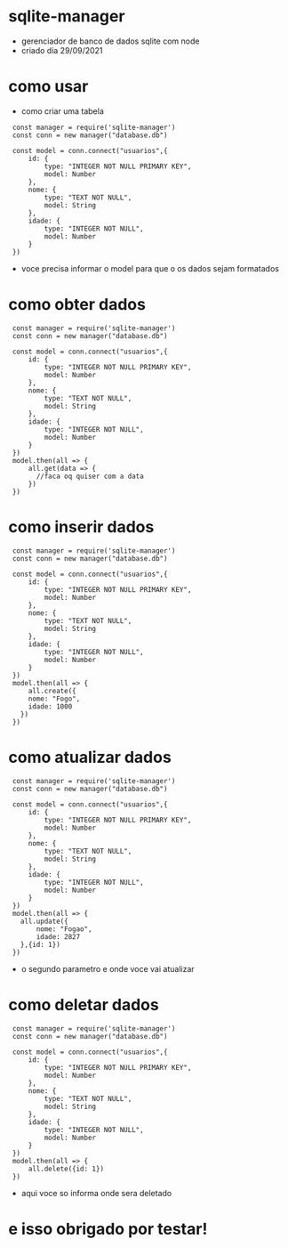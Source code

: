 # sqlite-manager

- gerenciador de banco de dados sqlite com node
- criado dia 29/09/2021

# como usar

- como criar uma tabela

```
 const manager = require('sqlite-manager')
 const conn = new manager("database.db")

 const model = conn.connect("usuarios",{
     id: {
         type: "INTEGER NOT NULL PRIMARY KEY",
         model: Number
     },
     nome: {
         type: "TEXT NOT NULL",
         model: String
     },
     idade: {
         type: "INTEGER NOT NULL",
         model: Number
     }
 })
```

- voce precisa informar o model para que o os dados sejam formatados

# como obter dados

```
 const manager = require('sqlite-manager')
 const conn = new manager("database.db")

 const model = conn.connect("usuarios",{
     id: {
         type: "INTEGER NOT NULL PRIMARY KEY",
         model: Number
     },
     nome: {
         type: "TEXT NOT NULL",
         model: String
     },
     idade: {
         type: "INTEGER NOT NULL",
         model: Number
     }
 })
 model.then(all => {
     all.get(data => {
       //faca oq quiser com a data
     })
 })
```

# como inserir dados

```
 const manager = require('sqlite-manager')
 const conn = new manager("database.db")

 const model = conn.connect("usuarios",{
     id: {
         type: "INTEGER NOT NULL PRIMARY KEY",
         model: Number
     },
     nome: {
         type: "TEXT NOT NULL",
         model: String
     },
     idade: {
         type: "INTEGER NOT NULL",
         model: Number
     }
 })
 model.then(all => {
     all.create({
     nome: "Fogo",
     idade: 1000
   })
 })
```

# como atualizar dados

```
 const manager = require('sqlite-manager')
 const conn = new manager("database.db")

 const model = conn.connect("usuarios",{
     id: {
         type: "INTEGER NOT NULL PRIMARY KEY",
         model: Number
     },
     nome: {
         type: "TEXT NOT NULL",
         model: String
     },
     idade: {
         type: "INTEGER NOT NULL",
         model: Number
     }
 })
 model.then(all => {
   all.update({
       nome: "Fogao",
       idade: 2827
   },{id: 1})
 })
```
* o segundo parametro e onde voce vai atualizar
# como deletar dados
```
 const manager = require('sqlite-manager')
 const conn = new manager("database.db")

 const model = conn.connect("usuarios",{
     id: {
         type: "INTEGER NOT NULL PRIMARY KEY",
         model: Number
     },
     nome: {
         type: "TEXT NOT NULL",
         model: String
     },
     idade: {
         type: "INTEGER NOT NULL",
         model: Number
     }
 })
 model.then(all => {
     all.delete({id: 1})
 })
```
* aqui voce so informa onde sera deletado
# e isso obrigado por testar!